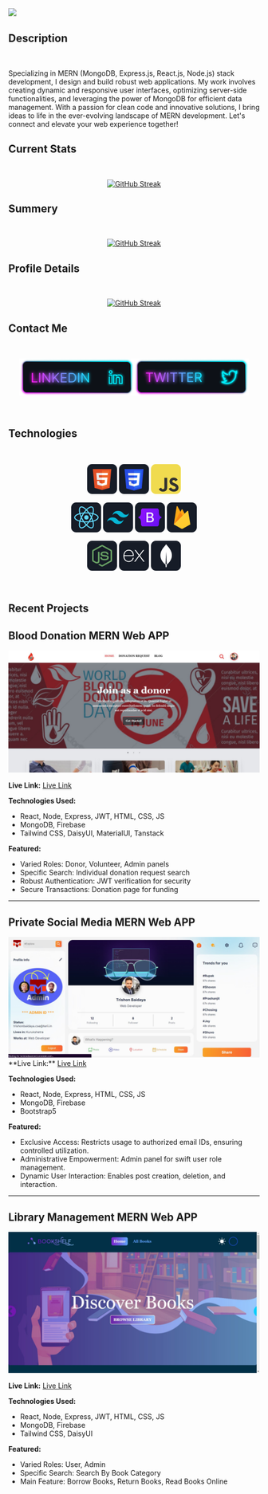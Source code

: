 <a href="https://www.facebook.com/mirhussainmurtaza/">
<img src="https://github.com/TrishonBaidaya7399/TrishonBaidaya7399/blob/main/Github%20Banner.png?raw=true" />
</a>

## Description

<br />
<p align="left">
  Specializing in MERN (MongoDB, Express.js, React.js, Node.js) stack development, I design and build robust web applications. My work involves creating dynamic and responsive user interfaces, optimizing server-side functionalities, and leveraging the power of MongoDB for efficient data management. With a passion for clean code and innovative solutions, I bring ideas to life in the ever-evolving landscape of MERN development. Let's connect and elevate your web experience together!
</p>

## Current Stats

<br />
<p align="center">
  <a href="https://git.io/streak-stats"><img src="https://github-readme-streak-stats.herokuapp.com?user=TrishonBaidaya7399&theme=tokyonight&date_format=j%20M%5B%20Y%5D&mode=weekly" alt="GitHub Streak" /></a>
</p>

## Summery

<br />
<p align="center">
   <a href="https://git.io/streak-stats">
  <img src="http://github-profile-summary-cards.vercel.app/api/cards/stats?username=TrishonBaidaya7399&theme=default" alt="GitHub Streak" />
   </a>
</p>

## Profile Details

<br />
<p align="center">
  <a href="https://git.io/streak-stats">
    <img src="http://github-profile-summary-cards.vercel.app/api/cards/profile-details?username=TrishonBaidaya7399&theme=tokyonight" alt="GitHub Streak" />
  </a>
</p>


## Contact Me

<br />

[<p align="center"><img height="75" src="https://github.com/TrishonBaidaya7399/TrishonBaidaya7399/blob/main/Linkedin.png?raw=true">](https://www.linkedin.com/in/trishon-baidaya-shontu/)[<img height="75" src="https://github.com/TrishonBaidaya7399/TrishonBaidaya7399/blob/main/Twitter.png?raw=true"> </p>](https://twitter.com/BaidayaShontu)

<br />

## Technologies

<br>
<p align="center">
<img src="https://github.com/TrishonBaidaya7399/TrishonBaidaya7399/blob/main/HTML.png?raw=true"/>
<img src="https://github.com/TrishonBaidaya7399/TrishonBaidaya7399/blob/main/css.png?raw=true"/>
<img src="https://github.com/TrishonBaidaya7399/TrishonBaidaya7399/blob/main/JavaScript.png?raw=true"/>

</p>
<p align="center">
<img src="https://github.com/TrishonBaidaya7399/TrishonBaidaya7399/blob/main/react.png?raw=true"/>
<img src="https://github.com/TrishonBaidaya7399/TrishonBaidaya7399/blob/main/tailwind.png?raw=true"/>
<img src="https://github.com/TrishonBaidaya7399/TrishonBaidaya7399/blob/main/Bootsrap.png?raw=true"/>
<img src="https://github.com/TrishonBaidaya7399/TrishonBaidaya7399/blob/main/firebase.png?raw=true"/>
</p>
<p align="center">
<img src="https://github.com/TrishonBaidaya7399/TrishonBaidaya7399/blob/main/node.png?raw=true"/>
<img src="https://github.com/TrishonBaidaya7399/TrishonBaidaya7399/blob/main/express.png?raw=true"/>
<img src="https://github.com/TrishonBaidaya7399/TrishonBaidaya7399/blob/main/mongo.png?raw=true"/>
</p><br/>

## Recent Projects

## Blood Donation MERN Web APP

<a href="https://bldonors.web.app/">
  <img src="https://github.com/TrishonBaidaya7399/TrishonBaidaya7399/blob/main/bldonors%20banner.jpg?raw=true" />
</a>

**Live Link:**
<a href="https://bldonors.web.app/">Live Link</a>

**Technologies Used:**
- React, Node, Express, JWT, HTML, CSS, JS
- MongoDB, Firebase
- Tailwind CSS, DaisyUI, MaterialUI, Tanstack

**Featured:**
- Varied Roles: Donor, Volunteer, Admin panels
- Specific Search: Individual donation request search
- Robust Authentication: JWT verification for security
- Secure Transactions: Donation page for funding

---

## Private Social Media MERN Web APP

<a href="https://terii-media.netlify.app/">
  <img src="https://github.com/TrishonBaidaya7399/TrishonBaidaya7399/blob/main/terii%20banner.jpg?raw=true" />
</a>
**Live Link:**
<a href="https://terii-media.netlify.app/">Live Link</a>

**Technologies Used:**
- React, Node, Express, HTML, CSS, JS
- MongoDB, Firebase
- Bootstrap5

**Featured:**
- Exclusive Access: Restricts usage to authorized email IDs, ensuring controlled utilization.
- Administrative Empowerment: Admin panel for swift user role management.
- Dynamic User Interaction: Enables post creation, deletion, and interaction.

---

## Library Management MERN Web APP

<a href="https://book-shelf-library-management.web.app/">
  <img src="https://github.com/TrishonBaidaya7399/TrishonBaidaya7399/blob/main/bookshelf%20banner.jpg?raw=true" />
</a>

**Live Link:**
<a href="https://book-shelf-library-management.web.app/">Live Link</a>

**Technologies Used:**
- React, Node, Express, JWT, HTML, CSS, JS
- MongoDB, Firebase
- Tailwind CSS, DaisyUI

**Featured:**
- Varied Roles: User, Admin
- Specific Search: Search By Book Category
- Main Feature: Borrow Books, Return Books, Read Books Online


<br />
